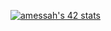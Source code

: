 


[![amessah's 42 stats](https://badge.mediaplus.ma/water/amessah)](https://github.com/oakoudad/badge42)
